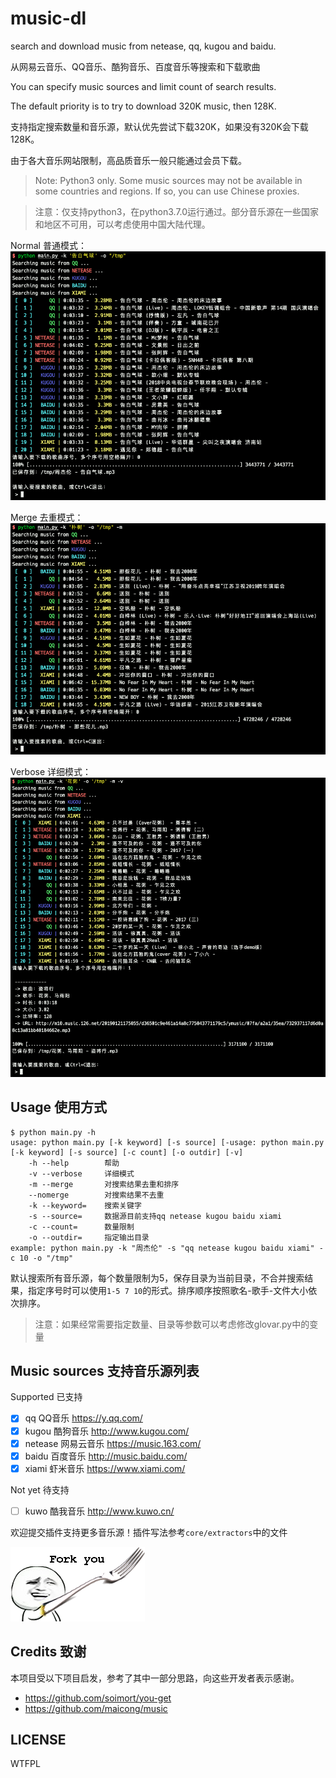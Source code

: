 # music-dl
search and download music from netease, qq, kugou and baidu.

从网易云音乐、QQ音乐、酷狗音乐、百度音乐等搜索和下载歌曲

You can specify music sources and limit count of search results. 

The default priority is to try to download 320K music, then 128K.

支持指定搜索数量和音乐源，默认优先尝试下载320K，如果没有320K会下载128K。

由于各大音乐网站限制，高品质音乐一般只能通过会员下载。

> Note: Python3 only. Some music sources may not be available in some countries and regions. If so, you can use Chinese proxies.

> 注意：仅支持python3，在python3.7.0运行通过。部分音乐源在一些国家和地区不可用，可以考虑使用中国大陆代理。

Normal 普通模式：
![](./docs/normal.png)

Merge 去重模式：
![](./docs/merge.png)

Verbose 详细模式：
![](./docs/verbose.png)

## Usage 使用方式
```
$ python main.py -h
usage: python main.py [-k keyword] [-s source] [-usage: python main.py [-k keyword] [-s source] [-c count] [-o outdir] [-v]
	-h --help        帮助
	-v --verbose     详细模式
	-m --merge       对搜索结果去重和排序
	--nomerge        对搜索结果不去重
	-k --keyword=    搜索关键字
	-s --source=     数据源目前支持qq netease kugou baidu xiami
	-c --count=      数量限制
	-o --outdir=     指定输出目录
example: python main.py -k "周杰伦" -s "qq netease kugou baidu xiami" -c 10 -o "/tmp"
```

默认搜索所有音乐源，每个数量限制为5，保存目录为当前目录，不合并搜索结果，指定序号时可以使用`1-5 7 10`的形式。排序顺序按照歌名-歌手-文件大小依次排序。

> 注意：如果经常需要指定数量、目录等参数可以考虑修改glovar.py中的变量

## Music sources 支持音乐源列表
Supported 已支持
- [x] qq       QQ音乐 <https://y.qq.com/>
- [x] kugou    酷狗音乐 <http://www.kugou.com/>
- [x] netease  网易云音乐 <https://music.163.com/>
- [x] baidu    百度音乐 <http://music.baidu.com/>
- [x] xiami    虾米音乐 <https://www.xiami.com/>

Not yet 待支持
- [ ] kuwo     酷我音乐 <http://www.kuwo.cn/>

欢迎提交插件支持更多音乐源！插件写法参考`core/extractors`中的文件

![](./docs/fork.png)

## Credits 致谢
本项目受以下项目启发，参考了其中一部分思路，向这些开发者表示感谢。
- <https://github.com/soimort/you-get>
- <https://github.com/maicong/music>

## LICENSE

WTFPL
